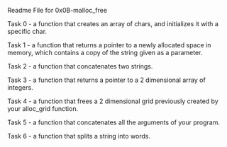 Readme File for 0x0B-malloc_free

Task 0 - a function that creates an array of chars, and initializes it with a specific char.

Task 1 - a function that returns a pointer to a newly allocated space in memory, which contains a copy of the string given as a parameter.

Task 2 - a function that concatenates two strings.

Task 3 - a function that returns a pointer to a 2 dimensional array of integers.

Task 4 - a function that frees a 2 dimensional grid previously created by your alloc_grid function.

Task 5 - a function that concatenates all the arguments of your program.

Task 6 - a function that splits a string into words.
